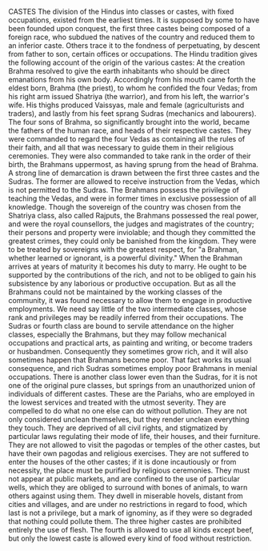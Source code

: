 CASTES
  The division of the Hindus into classes or castes, with fixed
  occupations, existed from the earliest times. It is supposed by some
  to have been founded upon conquest, the first three castes being
  composed of a foreign race, who subdued the natives of the country and
  reduced them to an inferior caste. Others trace it to the fondness
  of perpetuating, by descent from father to son, certain offices or
  occupations.
  The Hindu tradition gives the following account of the origin of the
  various castes: At the creation Brahma resolved to give the earth
  inhabitants who should be direct emanations from his own body.
  Accordingly from his mouth came forth the eldest born, Brahma (the
  priest), to whom he confided the four Vedas; from his right arm issued
  Shatriya (the warrior), and from his left, the warrior's wife. His
  thighs produced Vaissyas, male and female (agriculturists and
  traders), and lastly from his feet sprang Sudras (mechanics and
  labourers).
  The four sons of Brahma, so significantly brought into the world,
  became the fathers of the human race, and heads of their respective
  castes. They were commanded to regard the four Vedas as containing all
  the rules of their faith, and all that was necessary to guide them
  in their religious ceremonies. They were also commanded to take rank
  in the order of their birth, the Brahmans uppermost, as having
  sprung from the head of Brahma.
  A strong line of demarcation is drawn between the first three castes
  and the Sudras. The former are allowed to receive instruction from the
  Vedas, which is not permitted to the Sudras. The Brahmans possess
  the privilege of teaching the Vedas, and were in former times in
  exclusive possession of all knowledge. Though the sovereign of the
  country was chosen from the Shatriya class, also called Rajputs, the
  Brahmans possessed the real power, and were the royal counsellors, the
  judges and magistrates of the country; their persons and property were
  inviolable; and though they committed the greatest crimes, they
  could only be banished from the kingdom. They were to be treated by
  sovereigns with the greatest respect, for "a Brahman, whether
  learned or ignorant, is a powerful divinity."
  When the Brahman arrives at years of maturity it becomes his duty to
  marry. He ought to be supported by the contributions of the rich,
  and not to be obliged to gain his subsistence by any laborious or
  productive occupation. But as all the Brahmans could not be maintained
  by the working classes of the community, it was found necessary to
  allow them to engage in productive employments.
  We need say little of the two intermediate classes, whose rank and
  privileges may be readily inferred from their occupations. The
  Sudras or fourth class are bound to servile attendance on the higher
  classes, especially the Brahmans, but they may follow mechanical
  occupations and practical arts, as painting and writing, or become
  traders or husbandmen. Consequently they sometimes grow rich, and it
  will also sometimes happen that Brahmans become poor. That fact
  works its usual consequence, and rich Sudras sometimes employ poor
  Brahmans in menial occupations.
  There is another class lower even than the Sudras, for it is not one
  of the original pure classes, but springs from an unauthorized union
  of individuals of different castes. These are the Pariahs, who are
  employed in the lowest services and treated with the utmost
  severity. They are compelled to do what no one else can do without
  pollution. They are not only considered unclean themselves, but they
  render unclean everything they touch. They are deprived of all civil
  rights, and stigmatized by particular laws regulating their mode of
  life, their houses, and their furniture. They are not allowed to visit
  the pagodas or temples of the other castes, but have their own pagodas
  and religious exercises. They are not suffered to enter the houses
  of the other castes; if it is done incautiously or from necessity, the
  place must be purified by religious ceremonies. They must not appear
  at public markets, and are confined to the use of particular wells,
  which they are obliged to surround with bones of animals, to warn
  others against using them. They dwell in miserable hovels, distant
  from cities and villages, and are under no restrictions in regard to
  food, which last is not a privilege, but a mark of ignominy, as if
  they were so degraded that nothing could pollute them. The three
  higher castes are prohibited entirely the use of flesh. The fourth
  is allowed to use all kinds except beef, but only the lowest caste
  is allowed every kind of food without restriction.